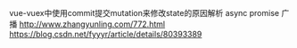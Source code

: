 vue-vuex中使用commit提交mutation来修改state的原因解析
async promise
广播  http://www.zhangyunling.com/772.html
https://blog.csdn.net/fyyyr/article/details/80393389